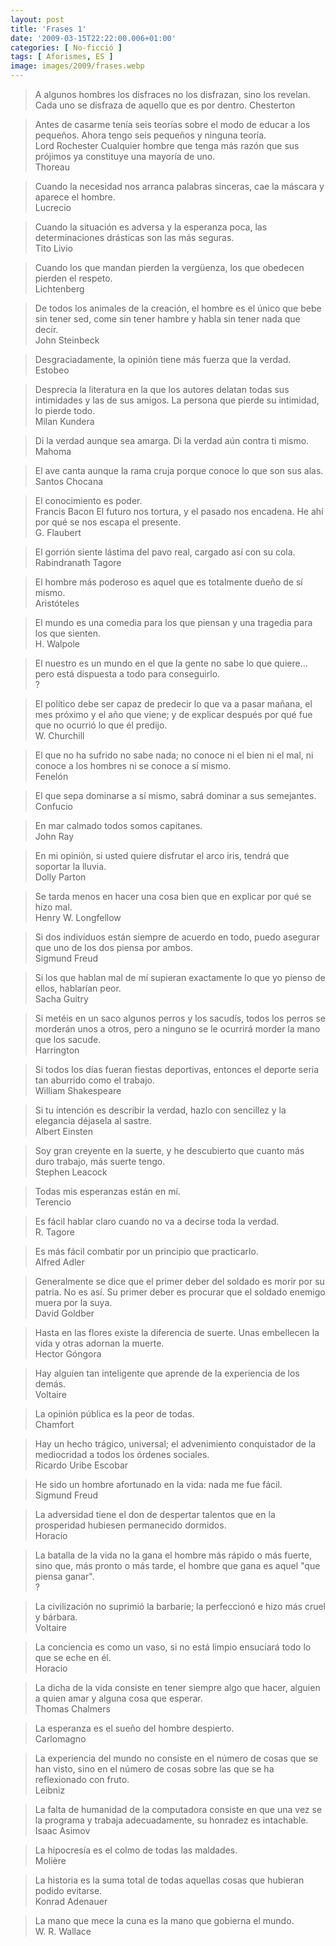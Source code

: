 ```yaml
---
layout: post
title: 'Frases 1'
date: '2009-03-15T22:22:00.006+01:00'
categories: [ No-ficció ]
tags: [ Aforismes, ES ]
image: images/2009/frases.webp
---
```


> A algunos hombres los disfraces no los disfrazan, sino los revelan. Cada uno se disfraza de aquello que es por dentro.
Chesterton

> Antes de casarme tenía seis teorías sobre el modo de educar a los pequeños. Ahora tengo seis pequeños y ninguna teoría.
<br/>Lord Rochester
> Cualquier hombre que tenga más razón que sus prójimos ya constituye una mayoría de uno.
<br/>Thoreau

> Cuando la necesidad nos arranca palabras sinceras, cae la máscara y aparece el hombre.
<br/>Lucrecio

> Cuando la situación es adversa y la esperanza poca, las determinaciones drásticas son las más seguras.
<br/>Tito Livio

> Cuando los que mandan pierden la vergüenza, los que obedecen pierden el respeto.
<br/>Lichtenberg

> De todos los animales de la creación, el hombre es el único que bebe sin tener sed, come sin tener hambre y habla sin tener nada que decir.
<br/>John Steinbeck

> Desgraciadamente, la opinión tiene más fuerza que la verdad.
<br/>Estobeo

> Desprecia la literatura en la que los autores delatan todas sus intimidades y las de sus amigos. La persona que pierde su intimidad, lo pierde todo.
<br/>Milan Kundera

> Di la verdad aunque sea amarga. Di la verdad aún contra ti mismo.
<br/>Mahoma

> El ave canta aunque la rama cruja porque conoce lo que son sus alas.
<br/>Santos Chocana

> El conocimiento es poder.
<br/>Francis Bacon
> El futuro nos tortura, y el pasado nos encadena. He ahí por qué se nos escapa el presente.
<br/>G. Flaubert

> El gorrión siente lástima del pavo real, cargado así con su cola.
<br/>Rabindranath Tagore

> El hombre más poderoso es aquel que es totalmente dueño de sí mismo.
<br/>Aristóteles

> El mundo es una comedia para los que piensan y una tragedia para los que sienten.
<br/>H. Walpole

> El nuestro es un mundo en el que la gente no sabe lo que quiere... pero está dispuesta a todo para conseguirlo.
<br/>?

> El político debe ser capaz de predecir lo que va a pasar mañana, el mes próximo y el año que viene; y de explicar después por qué fue que no ocurrió lo que él predijo.
<br/>W. Churchill

> El que no ha sufrido no sabe nada; no conoce ni el bien ni el mal, ni conoce a los hombres ni se conoce a sí mismo.
<br/>Fenelón

> El que sepa dominarse a sí mismo, sabrá dominar a sus semejantes.
<br/>Confucio

> En mar calmado todos somos capitanes.
<br/>John Ray

> En mi opinión, si usted quiere disfrutar el arco iris, tendrá que soportar la lluvia.
<br/>Dolly Parton

> Se tarda menos en hacer una cosa bien que en explicar por qué se hizo mal.
<br/>Henry W. Longfellow

> Si dos individuos están siempre de acuerdo en todo, puedo asegurar que uno de los dos piensa por ambos.
<br/>Sigmund Freud

> Si los que hablan mal de mí supieran exactamente lo que yo pienso de ellos, hablarían peor.
<br/>Sacha Guitry

> Si metéis en un saco algunos perros y los sacudís, todos los perros se morderán unos a otros, pero a ninguno se le ocurrirá morder la mano que los sacude.
<br/>Harrington

> Si todos los días fueran fiestas deportivas, entonces el deporte sería tan aburrido como el trabajo.
<br/>William Shakespeare

> Si tu intención es describir la verdad, hazlo con sencillez y la elegancia déjasela al sastre.
<br/>Albert Einsten

> Soy gran creyente en la suerte, y he descubierto que cuanto más duro trabajo, más suerte tengo.
<br/>Stephen Leacock

> Todas mis esperanzas están en mí.
<br/>Terencio

> Es fácil hablar claro cuando no va a decirse toda la verdad.
<br/>R. Tagore

> Es más fácil combatir por un principio que practicarlo.
<br/>Alfred Adler

> Generalmente se dice que el primer deber del soldado es morir por su patria. No es así. Su primer deber es procurar que el soldado enemigo muera por la suya.
<br/>David Goldber

> Hasta en las flores existe la diferencia de suerte. Unas embellecen la vida y otras adornan la muerte.
<br/>Hector Góngora

> Hay alguien tan inteligente que aprende de la experiencia de los demás.
<br/>Voltaire

> La opinión pública es la peor de todas.
<br/>Chamfort

> Hay un hecho trágico, universal; el advenimiento conquistador de la mediocridad a todos los órdenes sociales.
<br/>Ricardo Uribe Escobar

> He sido un hombre afortunado en la vida: nada me fue fácil.
<br/>Sigmund Freud

> La adversidad tiene el don de despertar talentos que en la prosperidad hubiesen permanecido dormidos.
<br/>Horacio

> La batalla de la vida no la gana el hombre más rápido o más fuerte, sino que, más pronto o más tarde, el hombre que gana es aquel "que piensa ganar".
<br/>?

> La civilización no suprimió la barbarie; la perfeccionó e hizo más cruel y bárbara.
<br/>Voltaire

> La conciencia es como un vaso, si no está limpio ensuciará todo lo que se eche en él.
<br/>Horacio

> La dicha de la vida consiste en tener siempre algo que hacer, alguien a quien amar y alguna cosa que esperar.
<br/>Thomas Chalmers

> La esperanza es el sueño del hombre despierto.
<br/>Carlomagno

> La experiencia del mundo no consiste en el número de cosas que se han visto, sino en el número de cosas sobre las que se ha reflexionado con fruto.
<br/>Leibniz

> La falta de humanidad de la computadora consiste en que una vez se la programa y trabaja adecuadamente, su honradez es intachable.
<br/>Isaac Asimov

> La hipocresía es el colmo de todas las maldades.
<br/>Molière

> La historia es la suma total de todas aquellas cosas que hubieran podido evitarse.
<br/>Konrad Adenauer

> La mano que mece la cuna es la mano que gobierna el mundo.
<br/>W. R. Wallace
